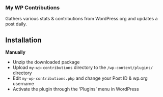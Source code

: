 ### My WP Contributions

Gathers various stats & contributions from WordPress.org and updates a post daily.

## Installation

**Manually**

* Unzip the downloaded package
* Upload `my-wp-contributions` directory to the `/wp-content/plugins/` directory
* Edit `my-wp-contributions.php` and change your Post ID & wp.org username
* Activate the plugin through the ‘Plugins’ menu in WordPress